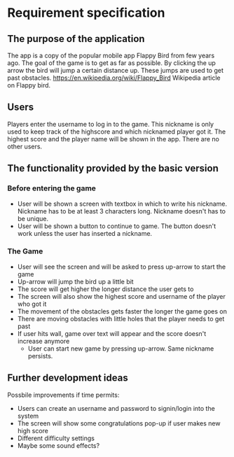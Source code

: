 # Requirement specification

## The purpose of the application

The app is a copy of the popular mobile app Flappy Bird from few years ago. The goal of the game is to get as far as possible. By clicking the up arrow the bird will jump a certain distance up. These jumps are used to get past obstacles. <https://en.wikipedia.org/wiki/Flappy_Bird> Wikipedia article on Flappy bird.

## Users

Players enter the username to log in to the game. This nickname is only used to keep track of the highscore and which nicknamed player got it. The highest score and the player name will be shown in the app. There are no other users.

## The functionality provided by the basic version

### Before entering the game

- User will be shown a screen with textbox in which to write his nickname. Nickname has to be at least 3 characters long. Nickname doesn't has to be unique.
- User will be shown a button to continue to game. The button doesn't work unless the user has inserted a nickname.

### The Game

- User will see the screen and will be asked to press up-arrow to start the game
- Up-arrow will jump the bird up a little bit
- The score will get higher the longer distance the user gets to
- The screen will also show the highest score and username of the player who got it
- The movement of the obstacles gets faster the longer the game goes on
- There are moving obstacles with little holes that the player needs to get past
- If user hits wall, game over text will appear and the score doesn't increase anymore
   - User can start new game by pressing up-arrow. Same nickname persists.

## Further development ideas

Possbile improvements if time permits:

- Users can create an username and password to signin/login into the system
- The screen will show some congratulations pop-up if user makes new high score
- Different difficulty settings
- Maybe some sound effects?